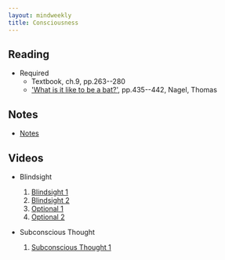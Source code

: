 ```yaml
---
layout: mindweekly
title: Consciousness
---
```


## Reading

+ Required
  + Textbook, ch.9, pp.263--280
  + ['What is it like to be a bat?'](Nagel.pdf), pp.435--442, Nagel, Thomas

## Notes
+ [Notes](/self/consciousness/notes)

## Videos

+ Blindsight
  1. [Blindsight 1](https://www.youtube.com/watch?v=R4SYxTecL8E)
  2. [Blindsight 2](https://www.youtube.com/watch?v=GwGmWqX0MnM)
  3. [Optional 1](https://www.youtube.com/watch?v=ny5qMKTcURE)
  4. [Optional 2](http://www.bbc.com/future/story/20150925-blindsight-the-strangest-form-of-consciousness)

+ Subconscious Thought
  1. [Subconscious Thought 1](https://www.youtube.com/watch?v=SomZ6aViWGY)

  

